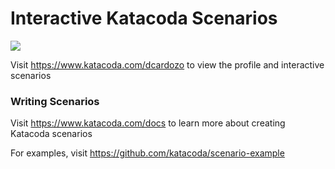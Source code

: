 # Interactive Katacoda Scenarios

[![](http://shields.katacoda.com/katacoda/dcardozo/count.svg)](https://www.katacoda.com/dcardozo "Get your profile on Katacoda.com")

Visit https://www.katacoda.com/dcardozo to view the profile and interactive scenarios

### Writing Scenarios
Visit https://www.katacoda.com/docs to learn more about creating Katacoda scenarios

For examples, visit https://github.com/katacoda/scenario-example
